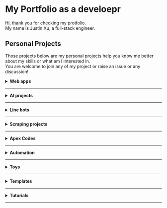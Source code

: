 # My Portfolio as a develoepr
Hi, thank you for checking my protfolio.<br>
My name is Justin Xu, a full-stack engineer.

## Personal Projects
Those projects below are my personal projects help you know me better about my skills or what am I interested in.<br>
You are welcome to join any of my project or raise an issue or any discussion!
<details>
<summary><b>Web apps</b>

---
</summary>

- [アレアレHelper](https://github.com/pyxudev/arearehelper)<br>
A Web app which can help to recall the word you when you foget the term and get tongue-tied.<br>
URL: https://arearehelper.vercel.app/

- [バスケやろうぜ](https://github.com/pyxudev/basketball_games_in_Tokyo)<br>
A basketball games search platform, it helps you to search and reserve to join basketball games hold in Tokyo, Chiba, Saitama.<br>
URL: https://letsplaybasketball.vercel.app/

- [テクサポテンプレート](https://github.com/pyxudev/supportTemplate)<br>
It helps technical support engineers to make support works faster<br>
URL: https://techsuptemplate.vercel.app/

- [先攻はいただいたぜ！](https://github.com/pyxudev/Yugio.github.io)<br>
A simple HTML/JS based app to decide who will go first between users face to face.<br>
URL: https://pyxudev.github.io/Yugio.github.io/

- [Todo](https://github.com/pyxudev/react_todo)<br>
It's a simple learning project to build a todo application on React.js.

- [Bilibili Comemnt Logger](https://github.com/pyxudev/bilibili_comment_scraper)<br>
It's a selenium scraper to scrape comments from bilibili in a headless environment.
Since they shut bilibili API down and changing their encrypt policy frequently.
</details>

<details>
<summary><b>AI projects</b>

---
</summary>

- [gpt_foreigners](https://github.com/pyxudev/gpt_foreigners)<br>
A sinple app to call ChatGPT to give a comprehensive guid for foreigners in Japan.

- [diffussers_flask](https://github.com/pyxudev/diffussers_flask)<br>
A flask application can submit requests to stable diffusion web ui with APIs.

- [AIreviewer](https://github.com/pyxudev/AIreviewer)<br>
A react-router app to help technical support engineers to get assistant from ChatGPT.
---
</details>

<details>
<summary><b>Line bots</b>

---
</summary>

- [line_bot_compost_calculate](https://github.com/pyxudev/line_bot_compost_calculate)<br>
This is a python code for creating a Line bot on AWS Lambda to collect how many food waste will be discard every day.<br>
Since the user persona is senior citizen, I made it polite and clear and easier for people who are not familliar with using apps on smartphone to get help at any phaze.

- [nba_min_schedule](https://github.com/pyxudev/nba_min_schedule)<br>
This is a personal remainder with a payed api powered by api-nba-v1.p.rapidapi.com.<br>
It collects when will Minesota Timberwolves are going to have games for this week and send to Line bot at Monday 8AM.
---
</details>

<details>
<summary><b>Scraping projects</b>

---
</summary>

- [discord_twitter_scraper](https://github.com/pyxudev/discord_twitter_scraper)<br>
Its a scraper that can script certain Tweets from Twitter then send the posts to Discord.<br>
However, I've leave it long time since the Twitter changed its name to 'X' and changed policy of the API.
It may not work as expected.

- [sec_scraper](https://github.com/pyxudev/sec_scraper)<br>
This a scrapy project to scrape listed company data from [SEC](https://www.sec.gov/).

- [SportsBasketScriper](https://github.com/pyxudev/SportsBasketScriper)<br>
A urllip-bs4 scraping script to get holding basketball games in Tokyo, Chiba, Saitama.
The origin website is showing too many ads recently.
---
</details>

<details>
<summary><b>Apex Codes</b>

---
</summary>

- [Apex_Opportunity_Count_Contact_Update](https://github.com/pyxudev/Apex_Opportunity_Count_Contact_Update)<br>
When adding Contacts to a Opportunity record, count how many Contacts been related and insert into a field.<br>
Including an Apex class and an Apex trigger.

- [Apex_Callout_Tempalte](https://github.com/pyxudev/Apex_Callout_Tempalte)<br>
Some templates for Http Callout to scrape a website then push to LINE bot.
---
</details>

<details>
<summary><b>Automation</b>

---
</summary>

- [holmes](https://github.com/pyxudev/holmesxu)<br>
A python liblary on pip to simplify some daily use logic codes.<br>
Still collecting new ideas for more features.

- [diffusers_env](https://github.com/pyxudev/diffusers_env)<br>
It's a batch file to automatically create environment for diffuserson Windows.<br>
It could be outdated since it's using diffusers0.8.0.

---
</details>

<details>
<summary><b>Toys</b>

---
</summary>

Those scripts could be useful sometimes.
- [aws_s3_bucket](https://github.com/pyxudev/aws_s3_bucket)<br>
A Python script to get aws s3 bucket.

- [ban_account](https://github.com/pyxudev/ban_account)<br>
A Python script to ban inactive account.

- [gaussian_filter](https://github.com/pyxudev/gaussian_filter)<br>
A Python code for gaussian filter.

- [statics](https://github.com/pyxudev/statics)<br>
Some Python code for statics

- [TokyoWeather](https://github.com/pyxudev/TokyoWeather)<br>
A Python script to script weather today for tokyo.<br>
This api is also used on Yahoo.
---
</details>

<details>
<summary><b>Templates</b>

---
</summary>

Providing templates to speed up developing start up since we will need to create different framework projects among developing projects.
- [Flask_APIserver_template](https://github.com/pyxudev/Flask_APIserver_template)<br>
A Flask API server template.

- [Scrapy_template](https://github.com/pyxudev/Scrapy_template)<br>
A template for Scrapy app for a website has redirection.

- [Python_CallAPI_template](https://github.com/pyxudev/Python_CallAPI_template)<br>
A template to call API from Python.

- [edi_sample](https://github.com/pyxudev/edi_sample)<br>
A simple WEB-EDI sample.

- [Selenium_template](https://github.com/pyxudev/Selenium_template)<br>
A Template for Selenium projects.

- [Wiki_HTML](https://github.com/pyxudev/Wiki_HTML)<br>
A simple HTML template to create a wiki page.
---
</details>

<details>
<summary><b>Tutorials</b>

---
</summary>

- [tutorials_and_documents](https://github.com/pyxudev/tutorials_and_documents)<br>
Several documents for tutorials and knowledges.
---
</details>

